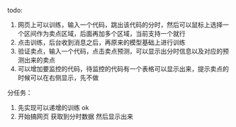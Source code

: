 todo:
1. 网页上可以训练，输入一个代码，跳出该代码的分时，然后可以鼠标上选择一个区间作为卖点区域，后面再加多个区域，当前支持一个就行
2. 点击训练，后台收到消息之后，再原来的模型基础上进行训练
3. 验证卖点，输入一个代码，点击卖点预测，可以显示出分时信息以及对应的预测出来的卖点
4. 可以增加要监控的代码，待监控的代码有一个表格可以显示出来，提示卖点的时候可以在右侧显示，先不做

分任务：
1. 先实现可以递增的训练 ok
2. 开始搞网页 获取到分时数据 然后显示出来